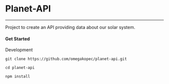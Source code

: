 # Planet-API
---
 Project to create an API providing data about our solar system.

#### Get Started
Development

`git clone https://github.com/omegakopec/planet-api.git`

`cd planet-api`

`npm install`

